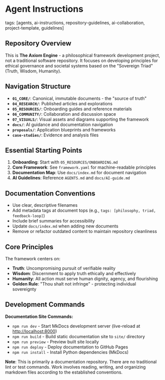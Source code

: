 # Agent Instructions

tags: [agents, ai-instructions, repository-guidelines, ai-collaboration, project-template, guidelines]

## Repository Overview

This is **The Axiom Engine** - a philosophical framework development project, not a traditional software repository.
It focuses on developing principles for ethical governance and societal systems based on the "Sovereign Triad"
(Truth, Wisdom, Humanity).

## Navigation Structure

- **`01_CORE/`**: Canonical, immutable documents - the "source of truth"
- **`04_RESEARCH/`**: Published articles and explorations
- **`05_RESOURCES/`**: Onboarding guides and reference materials
- **`06_COMMUNITY/`**: Collaboration and discussion space
- **`07_VISUALS/`**: Visual assets and diagrams supporting the framework
- **`docs/`**: AI guidance and documentation navigation
- **`proposals/`**: Application blueprints and frameworks
- **`case-studies/`**: Evidence and analysis files

## Essential Starting Points

1. **Onboarding**: Start with `05_RESOURCES/ONBOARDING.md`
2. **Core Framework**: See `framework.yaml` for machine-readable principles
3. **Documentation Map**: Use `docs/index.md` for document navigation
4. **AI Guidelines**: Reference `AGENTS.md` and `docs/AI-guide.md`

## Documentation Conventions

- Use clear, descriptive filenames
- Add metadata tags at document tops (e.g., `tags: [philosophy, triad, feedback-loop]`)
- Include brief summaries for accessibility
- Update `docs/index.md` when adding new documents
- Remove or refactor outdated content to maintain repository cleanliness

## Core Principles

The framework centers on:

- **Truth**: Uncompromising pursuit of verifiable reality
- **Wisdom**: Discernment to apply truth ethically and effectively
- **Humanity**: All action must serve human dignity, agency, and flourishing
- **Golden Rule**: "Thou shalt not infringe" - protecting individual sovereignty

## Development Commands

**Documentation Site Commands:**

- `npm run dev` - Start MkDocs development server (live-reload at <http://localhost:8000>)
- `npm run build` - Build static documentation site to `site/` directory
- `npm run preview` - Preview built site locally
- `npm run deploy` - Deploy documentation to GitHub Pages
- `npm run install` - Install Python dependencies (MkDocs)

**Note**: This is primarily a documentation repository. There are no traditional lint or test commands. Work involves
reading, writing, and organizing markdown files according to the established conventions.
